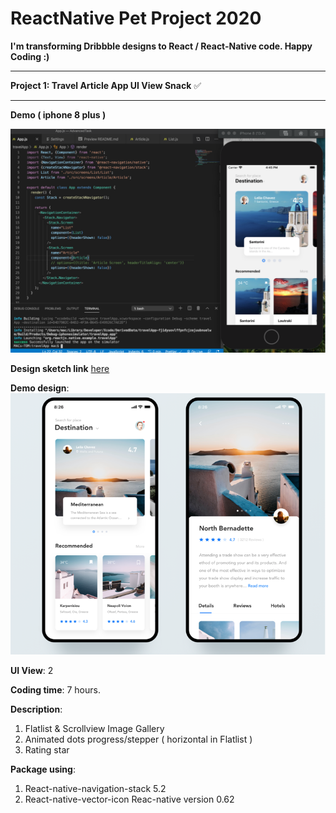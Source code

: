 # ReactNative Pet Project 2020

**I'm transforming Dribbble designs to React / React-Native code. Happy Coding :)**
<hr/>


**Project 1: Travel Article App UI	View Snack**	✅
<hr/>

**Demo ( iphone 8 plus )**

![Screenshot](travelApp.png)

**Design sketch link** [here](https://camo.githubusercontent.com/7a5c07fe2cf40e5401dbee62a94994f82a4b0bc9/68747470733a2f2f63646e2e6472696262626c652e636f6d2f75736572732f313633313630372f73637265656e73686f74732f353731373931372f6174746163686d656e74732f313233343835312f5f5f5f5f2d312e302e706e67)

**Demo design**:
![Screenshot](travelAppDesign.png)

**UI View**:  2

**Coding time**: 7 hours.

**Description**:
1. Flatlist & Scrollview Image Gallery
2. Animated dots progress/stepper ( horizontal in Flatlist ) 
3. Rating star 

**Package using**: 
1. React-native-navigation-stack 5.2
2. React-native-vector-icon 
Reac-native version 0.62

